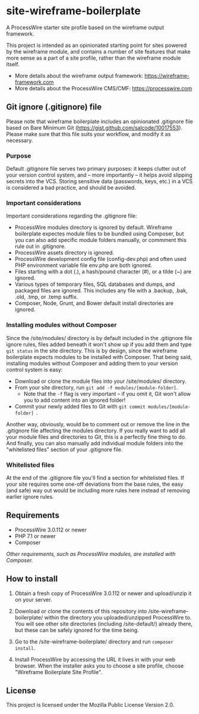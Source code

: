 # site-wireframe-boilerplate

A ProcessWire starter site profile based on the wireframe output framework.

This project is intended as an opinionated starting point for sites powered by the wireframe module,
and contains a number of site features that make more sense as a part of a site profile, rather than
the wireframe module itself.

* More details about the wireframe output framework: https://wireframe-framework.com
* More details about the ProcessWire CMS/CMF: https://processwire.com

## Git ignore (.gitignore) file

Please note that wireframe boilerplate includes an opinionated .gitignore file based on Bare Minimum
Git (https://gist.github.com/salcode/10017553). Please make sure that this file suits your workflow,
and modify it as necessary.

### Purpose

Default .gitignore file serves two primary purposes: it keeps clutter out of your version control
system, and – more importantly – it helps avoid slipping secrets into the VCS. Storing sensitive
data (passwords, keys, etc.) in a VCS is considered a bad practice, and should be avoided.

### Important considerations

Important considerations regarding the .gitignore file:

- ProcessWire modules directory is ignored by default. Wireframe boilerplate expectes module files
  to be bundled using Composer, but you can also add specific module folders manually, or commment
  this rule out in .gitignore.
- ProcessWire assets directory is ignored.
- ProcessWire development config file (config-dev.php) and often used PHP environment variable file
  env.php are both ignored.
- Files starting with a dot (.), a hash/pound character (#), or a tilde (~) are ignored.
- Various types of temporary files, SQL databases and dumps, and packaged files are ignored. This
  includes any file with a .backup, .bak, .old, .tmp, or .temp suffix.
- Composer, Node, Grunt, and Bower default install directories are ignored.

### Installing modules without Composer

Since the /site/modules/ directory is by default included in the .gitignore file ignore rules, files
added beneath it won't show up if you add them and type `git status` in the site directory. This is
by design, since the wireframe boilerplate expects modules to be installed with Composer. That being
said, installing modules without Composer and adding them to your version control system is easy:

- Download or clone the module files into your /site/modules/ directory.
- From your site directory, run `git add -f modules/[module-folder]`.
    - Note that the `-f` flag is very important – if you omit it, Git won't allow you to add content
      into an ignored folder!
- Commit your newly added files to Git with `git commit modules/[module-folder] `.

Another way, obviously, would be to comment out or remove the line in the .gitignore file affecting
the modules directory. If you really want to add all your module files and directories to Git, this
is a perfectly fine thing to do. And finally, you can also manually add individual module folders
into the "whitelisted files" section of your .gitignore file.

### Whitelisted files

At the end of the .gitignore file you'll find a section for whitelisted files. If your site requires
some one-off deviations from the base rules, the easy (and safe) way out would be including more
rules here instead of removing earlier ignore rules.

## Requirements

- ProcessWire 3.0.112 or newer
- PHP 7.1 or newer
- Composer

*Other requirements, such as ProcessWire modules, are installed with Composer.*

## How to install

1. Obtain a fresh copy of ProcessWire 3.0.112 or newer and upload/unzip it on your server.

2. Download or clone the contents of this repository into /site-wireframe-boilerplate/ within the
   directory you uploaded/unzipped ProcessWire to. You will see other site directories (including
   /site-default/) already there, but these can be safely ignored for the time being.

3. Go to the /site-wireframe-boilerplate/ directory and run `composer install`.

4. Install ProcessWire by accessing the URL it lives in with your web browser. When the installer
   asks you to choose a site profile, choose "Wireframe Boilerplate Site Profile".

## License

This project is licensed under the Mozilla Public License Version 2.0.